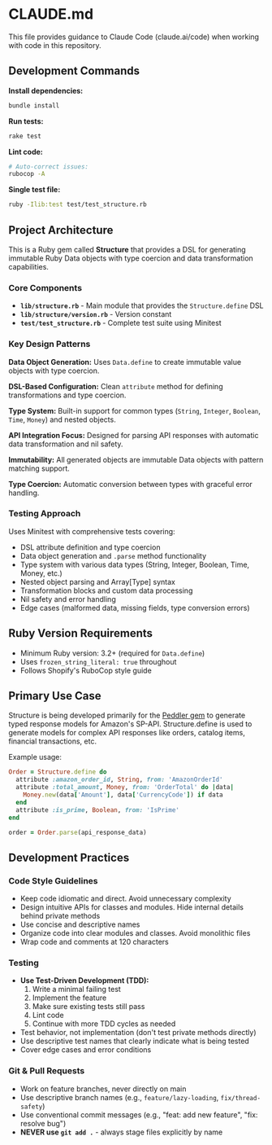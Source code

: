 # CLAUDE.md

This file provides guidance to Claude Code (claude.ai/code) when working with code in this repository.

## Development Commands

**Install dependencies:**

```bash
bundle install
```

**Run tests:**

```bash
rake test
```

**Lint code:**

```bash
# Auto-correct issues:
rubocop -A
```

**Single test file:**

```bash
ruby -Ilib:test test/test_structure.rb
```

## Project Architecture

This is a Ruby gem called **Structure** that provides a DSL for generating immutable Ruby Data objects with type coercion and data transformation capabilities.

### Core Components

- **`lib/structure.rb`** - Main module that provides the `Structure.define` DSL
- **`lib/structure/version.rb`** - Version constant
- **`test/test_structure.rb`** - Complete test suite using Minitest

### Key Design Patterns

**Data Object Generation:** Uses `Data.define` to create immutable value objects with type coercion.

**DSL-Based Configuration:** Clean `attribute` method for defining transformations and type coercion.

**Type System:** Built-in support for common types (`String`, `Integer`, `Boolean`, `Time`, `Money`) and nested objects.

**API Integration Focus:** Designed for parsing API responses with automatic data transformation and nil safety.

**Immutability:** All generated objects are immutable Data objects with pattern matching support.

**Type Coercion:** Automatic conversion between types with graceful error handling.

### Testing Approach

Uses Minitest with comprehensive tests covering:

- DSL attribute definition and type coercion
- Data object generation and `.parse` method functionality
- Type system with various data types (String, Integer, Boolean, Time, Money, etc.)
- Nested object parsing and Array[Type] syntax
- Transformation blocks and custom data processing
- Nil safety and error handling
- Edge cases (malformed data, missing fields, type conversion errors)

## Ruby Version Requirements

- Minimum Ruby version: 3.2+ (required for `Data.define`)
- Uses `frozen_string_literal: true` throughout
- Follows Shopify's RuboCop style guide

## Primary Use Case

Structure is being developed primarily for the [Peddler gem](https://github.com/hakanensari/peddler) to generate typed response models for Amazon's SP-API. Structure.define is used to generate models for complex API responses like orders, catalog items, financial transactions, etc.

Example usage:

```ruby
Order = Structure.define do
  attribute :amazon_order_id, String, from: 'AmazonOrderId'
  attribute :total_amount, Money, from: 'OrderTotal' do |data|
    Money.new(data['Amount'], data['CurrencyCode']) if data
  end
  attribute :is_prime, Boolean, from: 'IsPrime'
end

order = Order.parse(api_response_data)
```

## Development Practices

### Code Style Guidelines

- Keep code idiomatic and direct. Avoid unnecessary complexity
- Design intuitive APIs for classes and modules. Hide internal details behind private methods
- Use concise and descriptive names
- Organize code into clear modules and classes. Avoid monolithic files
- Wrap code and comments at 120 characters

### Testing

- **Use Test-Driven Development (TDD):**
  1. Write a minimal failing test
  2. Implement the feature
  3. Make sure existing tests still pass
  4. Lint code
  5. Continue with more TDD cycles as needed
- Test behavior, not implementation (don't test private methods directly)
- Use descriptive test names that clearly indicate what is being tested
- Cover edge cases and error conditions

### Git & Pull Requests

- Work on feature branches, never directly on main
- Use descriptive branch names (e.g., `feature/lazy-loading`, `fix/thread-safety`)
- Use conventional commit messages (e.g., "feat: add new feature", "fix: resolve bug")
- **NEVER use `git add .`** - always stage files explicitly by name
